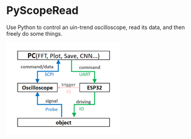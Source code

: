 # PyScopeRead
Use Python to control an uin-trend oscilloscope, read its data, and then freely do some things.


<img src="./DevicesLink.png" width="60%" height="60%">
